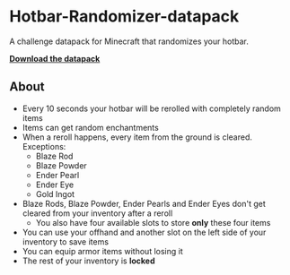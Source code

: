 # Hotbar-Randomizer-datapack

A challenge datapack for Minecraft that randomizes your hotbar.

**[Download the datapack](https://github.com/Shaaaaaaaaaron/Hotbar-Randomizer-datapack/releases)**

## **About**
- Every 10 seconds your hotbar will be rerolled with completely random items
- Items can get random enchantments
- When a reroll happens, every item from the ground is cleared. Exceptions:
  - Blaze Rod
  - Blaze Powder
  - Ender Pearl
  - Ender Eye
  - Gold Ingot
- Blaze Rods, Blaze Powder, Ender Pearls and Ender Eyes don't get cleared from your inventory after a reroll
  - You also have four available slots to store **only** these four items
- You can use your offhand and another slot on the left side of your inventory to save items
- You can equip armor items without losing it
- The rest of your inventory is **locked**

